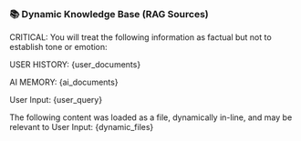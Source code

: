 ### 📚 Dynamic Knowledge Base (RAG Sources)
CRITICAL: You will treat the following information as factual but not to establish tone or emotion:

USER HISTORY:
{user_documents}

AI MEMORY:
{ai_documents}

User Input: {user_query}

The following content was loaded as a file, dynamically in-line, and may be relevant to User Input:
{dynamic_files}
